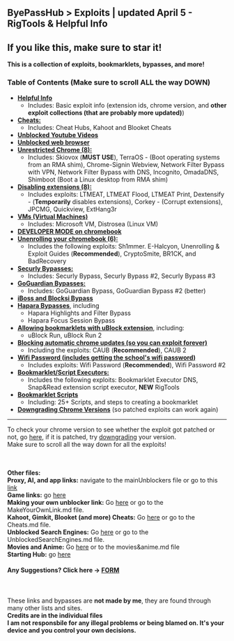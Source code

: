 ## ByePassHub > Exploits | updated April 5 - RigTools & Helpful Info
## If you like this, make sure to star it!
**This is a collection of exploits, bookmarklets, bypasses, and more!** <br>

### Table of Contents (Make sure to scroll ALL the way DOWN)
  * [**Helpful Info**](https://github.com/wea-f/ByePassHub/blob/main/Exploits/Helpful%20Info%20.md)
      - Includes: Basic exploit info (extension ids, chrome version, and **other exploit collections (that are probably more updated)**)
  * [**Cheats:**](https://github.com/wea-f/ByePassHub/blob/main/Exploits/Kahoot%2C%20Blooket%20Cheats%20%20.md)
      - Includes: Cheat Hubs, Kahoot and Blooket Cheats
  * [**Unblocked Youtube Videos**](https://github.com/wea-f/ByePassHub/blob/main/Exploits/YouTube%20Unblocked%20%20.md)
  * [**Unblocked web browser**](https://github.com/wea-f/ByePassHub/blob/main/Exploits/Microsoft%20VM%20%20.md)
  * [**Unrestricted Chrome (8):**](https://github.com/wea-f/ByePassHub/blob/main/Exploits/Unrestricted%20Chrome%20%20.md)
     - Includes: Skiovox (**MUST USE**), TerraOS - (Boot operating systems from an RMA shim), Chrome-Signin Webview, Network Filter Bypass with VPN, Network Filter Bypass with DNS, Incognito, OmadaDNS, Shimboot (Boot a Linux desktop from RMA shim)
  * [**Disabling extensions (8):**](https://github.com/wea-f/ByePassHub/blob/main/Exploits/Disable%20Extensions%20%20.md)
     - Includes exploits: LTMEAT, LTMEAT Flood, LTMEAT Print, Dextensify - (**Temporarily** disables extensions), Corkey - (Corrupt extensions), JPCMG, Quickview, ExtHang3r
  * [**VMs (Virtual Machines)**](https://github.com/wea-f/ByePassHub/blob/main/Exploits/VMs%20%20.md)
     - Includes: Microsoft VM, Distrosea (Linux VM)
  * [**DEVELOPER MODE on chromebook**](https://github.com/wea-f/ByePassHub/blob/main/Exploits/Developer%20Mode%20%20%20.md)
  * [**Unenrolling your chromebook (6):**](https://github.com/wea-f/ByePassHub/blob/main/Exploits/Unenrolling%20Your%20Device%20%20%20.md)
     - Includes the following exploits: Sh1mmer. E-Halcyon, Unenrolling & Exploit Guides (**Recommended**), CryptoSmite, BR1CK, and BadRecovery
  * [**Securly Bypasses:**](https://github.com/wea-f/ByePassHub/blob/main/Exploits/Securly%20Bypasses%20%20%20.md)
     - Includes: Securly Bypass, Securly Bypass #2, Securly Bypass #3
  * [**GoGuardian Bypasses:**](https://github.com/wea-f/ByePassHub/blob/main/Exploits/GoGuardian%20Bypasses%20%20.md)
     - Includes: GoGuardian Bypass, GoGuardian Bypass #2 (better)
  * [**iBoss and Blocksi Bypass**](https://github.com/wea-f/ByePassHub/blob/main/Exploits/iBoss%20and%20Blocksi%20Bypass%20%20%20.md)
  * [**Hapara Bypasses**](https://github.com/wea-f/ByePassHub/blob/main/Exploits/Hapara%20Bypasses%20%20.md), including
     - Hapara Highlights and Filter Bypass
     - Hapara Focus Session Bypass
  * [**Allowing bookmarklets with uBlock extension**](https://github.com/wea-f/ByePassHub/blob/main/Exploits/uBlock%20Run%20%20.md), including:
     - uBlock Run, uBlock Run 2 
  * [**Blocking automatic chrome updates (so you can exploit forever)**](https://github.com/wea-f/ByePassHub/blob/main/Exploits/Block%20Chrome%20Updates%20%20.md)
     - Including the exploits: CAUB (**Recommended**), CAUB 2
  * [**Wifi Password (includes getting the school's wifi password)**](https://github.com/wea-f/ByePassHub/blob/main/Exploits/Wifi%20Password%20%20%20.md)
     - Includes exploits: Wifi Password (**Recommended**), Wifi Password #2
  * [**Bookmarklet/Script Executors:**](https://github.com/wea-f/ByePassHub/blob/main/Exploits/Script%20Executors%20%20.md)
     - Includes the following exploits: Bookmarklet Executor DNS, Snap&Read extension script executor, **NEW** RigTools
  *  [**Bookmarklet Scripts**](https://github.com/wea-f/ByePassHub/tree/main/Exploits/Bookmarklets)
     - Including: 25+ Scripts, and steps to creating a bookmarklet
  * [**Downgrading Chrome Versions**](https://github.com/wea-f/ByePassHub/blob/main/Exploits/Downgrading.md) (so patched exploits can work again)
---
To check your chrome version to see whether the exploit got patched or not, go [here](chrome://settings/help), if it is patched, try [downgrading](https://github.com/wea-f/ByePassHub/blob/main/Exploits/Downgrading.md) your version. <br>
Make sure to scroll all the way down for all the exploits! <br>

<br> <br>
**Other files:** <br>
**Proxy, AI, and app links:** navigate to the mainUnblockers file or go to this [link](https://github.com/wea-f/ByePassHub/blob/main/mainUnblockers.md) <br>
**Game links:** go [here](https://github.com/wea-f/ByePassHub/blob/main/Games.md) <br>
**Making your own unblocker link:** Go [here](https://github.com/wea-f/ByePassHub/blob/main/MakeYourOwnLink.md) or go to the MakeYourOwnLink.md file. <br>
**Kahoot, Gimkit, Blooket (and more) Cheats:** Go [here](https://github.com/wea-f/ByePassHub//blob/main/Cheats.md) or go to the Cheats.md file. <br>
**Unblocked Search Engines:** Go [here](https://github.com/wea-f/ByePassHub/blob/main/UnblockedSearchEngines.md) or go to the UnblockedSearchEngines.md file. <br>
**Movies and Anime:** Go [here](https://github.com/wea-f/ByePassHub/blob/main/Movies%26Anime.md) or to the movies&anime.md file <br>
**Starting Hub:** go [here](https://github.com/wea-f/ByePassHub/README.md) <br>

#### Any Suggestions? Click here -> [FORM](https://forms.gle/pGrirP5YAxmKa6kB6) <br>

<br> <br>
These links and bypasses are **not made by me**, they are found through many other lists and sites. <br>**Credits are in the individual files** <br>
**I am not responsbile for any illegal problems or being blamed on. It's your device and you control your own decisions.**
